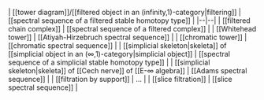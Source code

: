 
| [[tower diagram]]/[[filtered object in an (infinity,1)-category|filtering]] | [[spectral sequence of a filtered stable homotopy type]] |
|--|--|
| [[filtered chain complex]] | [[spectral sequence of a filtered complex]] |
| [[Whitehead tower]] | [[Atiyah-Hirzebruch spectral sequence]] |
| [[chromatic tower]] | [[chromatic spectral sequence]] |
| [[simplicial skeleton|skeleta]] of [[simplicial object in an (∞,1)-category|simplicial object]] | [[spectral sequence of a simplicial stable homotopy type]] | 
| [[simplicial skeleton|skeleta]] of [[Cech nerve]] of [[E-∞ algebra]] | [[Adams spectral sequence]] |
| [[filtration by support]] | ... |
| [[slice filtration]] | [[slice spectral sequence]] | 